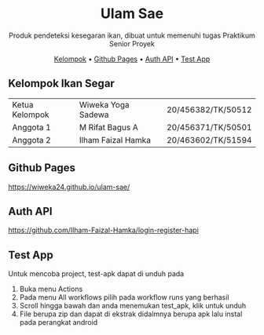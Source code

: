 <!-- markdownlint-configure-file {
  "MD013": {
    "code_blocks": false,
    "tables": false
  },
  "MD033": false,
  "MD041": false
} -->

<div align="center">

# Ulam Sae

Produk pendeteksi kesegaran ikan, dibuat untuk memenuhi tugas Praktikum Senior Proyek

[Kelompok](#kelompok-ikan-segar) • [Github Pages](#github-pages) • [Auth API](#auth-api) • [Test App](#test-app) 

</div>

## Kelompok Ikan Segar
|                 |                    |                    |
| --------------- | ------------------ | ------------------ |
| Ketua Kelompok  | Wiweka Yoga Sadewa | 20/456382/TK/50512 |
| Anggota 1       | M Rifat Bagus A    | 20/456371/TK/50501 |
| Anggota 2       | Ilham Faizal Hamka | 20/463602/TK/51594 |

## Github Pages
https://wiweka24.github.io/ulam-sae/

## Auth API 
https://github.com/Ilham-Faizal-Hamka/login-register-hapi

## Test App
Untuk mencoba project, test-apk dapat di unduh pada
1. Buka menu Actions
2. Pada menu All workflows pilih pada workflow runs yang berhasil
3. Scroll hingga bawah dan anda menemukan test_apk, klik untuk unduh
4. File berupa zip dan dapat di ekstrak didalmnya berupa apk lalu instal pada perangkat android

